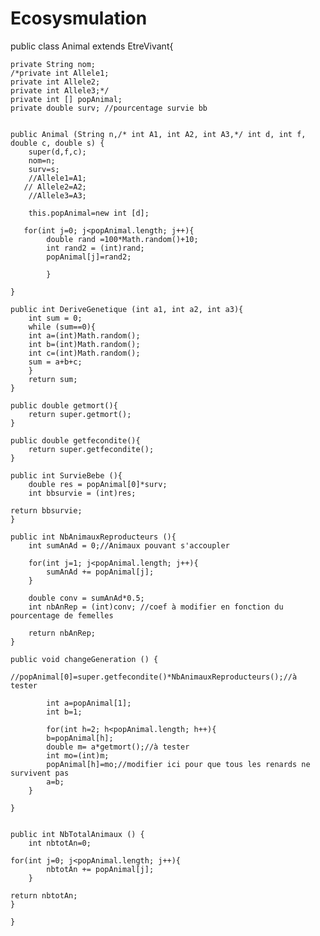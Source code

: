 # Ecosysmulation
public class Animal extends EtreVivant{

	private String nom;
	/*private int Allele1;
	private int Allele2;
	private int Allele3;*/
	private int [] popAnimal;
	private double surv; //pourcentage survie bb


	public Animal (String n,/* int A1, int A2, int A3,*/ int d, int f, double c, double s) {
		super(d,f,c);
		nom=n;
		surv=s;
		//Allele1=A1;
	   // Allele2=A2;
		//Allele3=A3;
		
		this.popAnimal=new int [d];
		
	   for(int j=0; j<popAnimal.length; j++){
			double rand =100*Math.random()+10;
			int rand2 = (int)rand;
			popAnimal[j]=rand2;

			}
        
	}

	public int DeriveGenetique (int a1, int a2, int a3){
	    int sum = 0;
	    while (sum==0){
		int a=(int)Math.random();
		int b=(int)Math.random();
		int c=(int)Math.random();
		sum = a+b+c;
	    }
    	return sum;
	}

	public double getmort(){
	    return super.getmort();
	}
	
	public double getfecondite(){
	    return super.getfecondite();
	}

	public int SurvieBebe (){
		double res = popAnimal[0]*surv;
		int bbsurvie = (int)res;
        
	return bbsurvie;
	}

	public int NbAnimauxReproducteurs (){
		int sumAnAd = 0;//Animaux pouvant s'accoupler

	    for(int j=1; j<popAnimal.length; j++){
		    sumAnAd += popAnimal[j];
	    }

	    double conv = sumAnAd*0.5;
	    int nbAnRep = (int)conv; //coef à modifier en fonction du pourcentage de femelles

	    return nbAnRep; 
	}

	public void changeGeneration () {
	
	//popAnimal[0]=super.getfecondite()*NbAnimauxReproducteurs();//à tester
	
	        int a=popAnimal[1];
	        int b=1;
	        
	        for(int h=2; h<popAnimal.length; h++){
            b=popAnimal[h];
            double m= a*getmort();//à tester
            int mo=(int)m;
            popAnimal[h]=mo;//modifier ici pour que tous les renards ne survivent pas
            a=b;
        }
	
	}


	public int NbTotalAnimaux () {
		int nbtotAn=0;

	for(int j=0; j<popAnimal.length; j++){
		    nbtotAn += popAnimal[j];
	    }
	    
	return nbtotAn;
	}
	
	}
